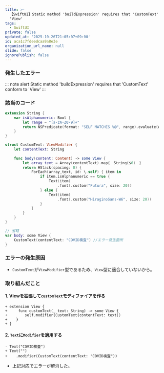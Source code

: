 ```yaml
---
title: >-
  【SwiftUI】Static method 'buildExpression' requires that 'CustomText' conform to
  'View'
tags:
  - SwiftUI
private: false
updated_at: '2025-10-26T21:05:07+09:00'
id: aca1c7fdeedcaa9a8e3e
organization_url_name: null
slide: false
ignorePublish: false
---
```

### 発生したエラー
::: note alert
Static method 'buildExpression' requires that 'CustomText' conform to 'View'
:::

### 該当のコード

```Swift
extension String {
    var isAlphanumeric: Bool {
        let range = "[a-zA-Z0-9]+"
        return NSPredicate(format: "SELF MATCHES %@", range).evaluate(with: self)
    }
}

struct CustomText: ViewModifier {
    let contentText: String
 
    func body(content: Content) -> some View {
        let array_text = Array(contentText).map{　String($0)　}
        return HStack(spacing: 0) {
            ForEach(array_text, id: \.self) { item in
                if item.isAlphanumeric == true {
                    Text(item)
                        .font(.custom("Futura", size: 20))
                } else {
                    Text(item)
                        .font(.custom("HiraginoSans-W6", size: 20))
                }
            }
        }
    }
}

// 省略
var body: some View {
    CustomText(contentText: "COVID検査") //エラー発生箇所
}
```

### エラーの発生原因
* `CustomText`が`ViewModifier`型であるため、`View`型に適合していないから。

### 取り組んだこと

#### 1. Viewを拡張して`customText`モディファイアを作る
```diff_swift
+ extension View {
+     func customText(_ text: String) -> some View {
+        self.modifier(CustomText(contentText: text))
+    }
+ }
```

#### 2. `Text`に`Modifier`を適用する

```diff_swift
- Text("COVID検査")
+ Text("")
+    .modifier(CustomText(contentText: "COVID検査"))
```

* 上記対応でエラーが解消した。
